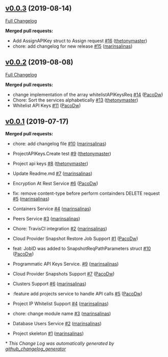 ## [v0.0.3](https://github.com/mongodb/go-client-mongodb-atlas/tree/v0.0.3) (2019-08-14)
[Full Changelog](https://github.com/mongodb/go-client-mongodb-atlas/compare/v0.0.2...v0.0.3)

**Merged pull requests:**

- Add AssignAPIKey struct to Assign request [\#16](https://github.com/mongodb/go-client-mongodb-atlas/pull/16) ([thetonymaster](https://github.com/thetonymaster))
- chore: add changelog for new release [\#15](https://github.com/mongodb/go-client-mongodb-atlas/pull/15) ([marinsalinas](https://github.com/marinsalinas))

## [v0.0.2](https://github.com/mongodb/go-client-mongodb-atlas/tree/v0.0.2) (2019-08-08)
[Full Changelog](https://github.com/mongodb/go-client-mongodb-atlas/compare/v0.0.1...v0.0.2)

**Merged pull requests:**

- change implementation of the array whitelistAPIKeysReq [\#14](https://github.com/mongodb/go-client-mongodb-atlas/pull/14) ([PacoDw](https://github.com/PacoDw))
- Chore: Sort the services alphabetically [\#13](https://github.com/mongodb/go-client-mongodb-atlas/pull/13) ([thetonymaster](https://github.com/thetonymaster))
- Whitelist API Keys [\#11](https://github.com/mongodb/go-client-mongodb-atlas/pull/11) ([PacoDw](https://github.com/PacoDw))

## [v0.0.1](https://github.com/mongodb/go-client-mongodb-atlas/tree/v0.0.1) (2019-07-17)
**Merged pull requests:**

- chore: add changelog file [\#10](https://github.com/mongodb/go-client-mongodb-atlas/pull/10) ([marinsalinas](https://github.com/marinsalinas))
- ProjectAPIKeys.Create test [\#9](https://github.com/mongodb/go-client-mongodb-atlas/pull/9) ([thetonymaster](https://github.com/thetonymaster))
- Project api keys [\#8](https://github.com/mongodb/go-client-mongodb-atlas/pull/8) ([thetonymaster](https://github.com/thetonymaster))
- Update Readme.md [\#7](https://github.com/mongodb/go-client-mongodb-atlas/pull/7) ([marinsalinas](https://github.com/marinsalinas))
-  Encryption At Rest Service [\#6](https://github.com/mongodb/go-client-mongodb-atlas/pull/6) ([PacoDw](https://github.com/PacoDw))
- fix: remove content-type before perform containders DELETE request [\#5](https://github.com/mongodb/go-client-mongodb-atlas/pull/5) ([marinsalinas](https://github.com/marinsalinas))
- Containers Service [\#4](https://github.com/mongodb/go-client-mongodb-atlas/pull/4) ([marinsalinas](https://github.com/marinsalinas))
- Peers Service [\#3](https://github.com/mongodb/go-client-mongodb-atlas/pull/3) ([marinsalinas](https://github.com/marinsalinas))
- Chore: TravisCI integration [\#2](https://github.com/mongodb/go-client-mongodb-atlas/pull/2) ([marinsalinas](https://github.com/marinsalinas))
- Cloud Provider Snapshot Restore Job Support [\#1](https://github.com/mongodb/go-client-mongodb-atlas/pull/1) ([PacoDw](https://github.com/PacoDw))

- feat: JobID was added to SnapshotReqPathParameters struct [\#10](https://github.com/mongodb-partners/go-client-mongodb-atlas/pull/10) ([PacoDw](https://github.com/PacoDw))
- Programmatic API Keys Service. [\#9](https://github.com/mongodb-partners/go-client-mongodb-atlas/pull/9) ([marinsalinas](https://github.com/marinsalinas))
- Cloud Provider Snapshots Support [\#7](https://github.com/mongodb-partners/go-client-mongodb-atlas/pull/7) ([PacoDw](https://github.com/PacoDw))
- Clusters Support [\#6](https://github.com/mongodb-partners/go-client-mongodb-atlas/pull/6) ([marinsalinas](https://github.com/marinsalinas))
- :feature add projects service to handle API calls [\#5](https://github.com/mongodb-partners/go-client-mongodb-atlas/pull/5) ([PacoDw](https://github.com/PacoDw))
- Project IP Whitelist Support [\#4](https://github.com/mongodb-partners/go-client-mongodb-atlas/pull/4) ([marinsalinas](https://github.com/marinsalinas))
- chore: change module name [\#3](https://github.com/mongodb-partners/go-client-mongodb-atlas/pull/3) ([marinsalinas](https://github.com/marinsalinas))
-  Database Users Service [\#2](https://github.com/mongodb-partners/go-client-mongodb-atlas/pull/2) ([marinsalinas](https://github.com/marinsalinas))
- Project skeleton [\#1](https://github.com/mongodb-partners/go-client-mongodb-atlas/pull/1) ([marinsalinas](https://github.com/marinsalinas))



\* *This Change Log was automatically generated by [github_changelog_generator](https://github.com/skywinder/Github-Changelog-Generator)*
